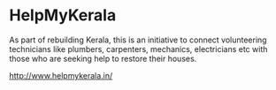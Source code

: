 # HelpMyKerala
As part of rebuilding Kerala, this is an initiative to connect volunteering technicians like plumbers, carpenters, mechanics, electricians etc with those who are seeking help to restore their houses.

http://www.helpmykerala.in/
